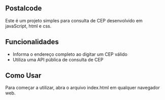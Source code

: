 ## Postalcode

Este é um projeto simples para consulta de CEP desenvolvido em javaScript, html e css.

## Funcionalidades

- Informa o endereço completo ao digitar um CEP válido
- Utiliza uma API pública de consulta de CEP

## Como Usar

Para começar a utilizar, abra o arquivo index.html em qualquer navegador web.

